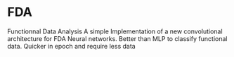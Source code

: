 # FDA
Functionnal Data Analysis
A simple Implementation of a new convolutional architecture for FDA Neural networks. 
Better than MLP to classify functional data.
Quicker in epoch and require less data

